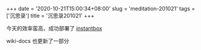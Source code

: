 +++
date = '2020-10-21T15:00:34+08:00'
slug = 'meditation-201021'
tags = ['沉思录']
title = '沉思录201021'
+++

今天的效率蛮高，成功部署了 [instantbox](https://github.com/instantbox/instantbox)

wiki-docs 也更新了一部分
